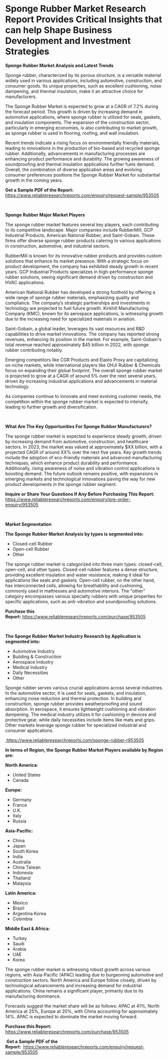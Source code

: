 <p><h1>Sponge Rubber Market Research Report Provides Critical Insights that can help Shape Business Development and Investment Strategies</h1></p><p><strong>Sponge Rubber Market Analysis and Latest Trends</strong></p>
<p><p>Sponge rubber, characterized by its porous structure, is a versatile material widely used in various applications, including automotive, construction, and consumer goods. Its unique properties, such as excellent cushioning, noise dampening, and thermal insulation, make it an attractive choice for manufacturers.</p><p>The Sponge Rubber Market is expected to grow at a CAGR of 7.2% during the forecast period. This growth is driven by increasing demand in automotive applications, where sponge rubber is utilized for seals, gaskets, and insulation components. The expansion of the construction sector, particularly in emerging economies, is also contributing to market growth, as sponge rubber is used in flooring, roofing, and wall insulation.</p><p>Recent trends indicate a rising focus on environmentally friendly materials, leading to innovations in the production of bio-based and recycled sponge rubber. Additionally, advancements in manufacturing processes are enhancing product performance and durability. The growing awareness of soundproofing and thermal insulation applications further fuels demand. Overall, the combination of diverse application areas and evolving consumer preferences positions the Sponge Rubber Market for substantial growth in the coming years.</p></p>
<p><strong>Get a Sample PDF of the Report:&nbsp;</strong> <a href="https://www.reliableresearchreports.com/enquiry/request-sample/953505?utm_campaign=3132&utm_medium=2&utm_source=Github&utm_content=ia&utm_term=18042025&utm_id=sponge-rubber">https://www.reliableresearchreports.com/enquiry/request-sample/953505</a></p>
<p>&nbsp;</p>
<p><strong>Sponge Rubber Major Market Players</strong></p>
<p><p>The sponge rubber market features several key players, each contributing to its competitive landscape. Major companies include RubberMill, GCP Industrial Products, American National Rubber, and Saint-Gobain. These firms offer diverse sponge rubber products catering to various applications in construction, automotive, and industrial sectors.</p><p>RubberMill is known for its innovative rubber products and provides custom solutions that enhance its market presence. With a strategic focus on product development, the company has exhibited steady growth in recent years. GCP Industrial Products specializes in high-performance sponge rubber solutions, seeing significant demand driven by construction and HVAC applications.</p><p>American National Rubber has developed a strong foothold by offering a wide range of sponge rubber materials, emphasizing quality and compliance. The company’s strategic partnerships and investments in technology are projected to fuel future growth. Kirkhill Manufacturing Company (KMC), known for its aerospace applications, is witnessing growth due to the increasing need for specialized materials in aviation.</p><p>Saint-Gobain, a global leader, leverages its vast resources and R&D capabilities to drive market innovations. The company has reported strong revenues, enhancing its position in the market. For example, Saint-Gobain's total revenue reached approximately $45 billion in 2022, with sponge rubber contributing notably.</p><p>Emerging competitors like CGR Products and Elasto Proxy are capitalizing on niche markets, while international players like OHJI Rubber & Chemicals focus on expanding their global footprint. The overall sponge rubber market is projected to grow at a CAGR of around 5% over the next several years, driven by increasing industrial applications and advancements in material technology. </p><p>As companies continue to innovate and meet evolving customer needs, the competition within the sponge rubber market is expected to intensify, leading to further growth and diversification.</p></p>
<p>&nbsp;</p>
<p><strong>What Are The Key Opportunities For Sponge Rubber Manufacturers?</strong></p>
<p><p>The sponge rubber market is expected to experience steady growth, driven by increasing demand from automotive, construction, and healthcare sectors. In 2023, the market was valued at approximately $XX billion, with a projected CAGR of around XX% over the next five years. Key growth trends include the adoption of eco-friendly materials and advanced manufacturing techniques, which enhance product durability and performance. Additionally, rising awareness of noise and vibration control applications is boosting demand. The future outlook remains positive, with expansions in emerging markets and technological innovations paving the way for new product developments in the sponge rubber segment.</p></p>
<p><strong>Inquire or Share Your Questions If Any Before Purchasing This Report:</strong> <a href="https://www.reliableresearchreports.com/enquiry/pre-order-enquiry/953505?utm_campaign=3132&utm_medium=2&utm_source=Github&utm_content=ia&utm_term=18042025&utm_id=sponge-rubber">https://www.reliableresearchreports.com/enquiry/pre-order-enquiry/953505</a></p>
<p>&nbsp;</p>
<p><strong>Market Segmentation</strong></p>
<p><strong>The Sponge Rubber Market Analysis by types is segmented into:</strong></p>
<p><ul><li>Closed-cell Rubber</li><li>Open-cell Rubber</li><li>Other</li></ul></p>
<p><p>The sponge rubber market is categorized into three main types: closed-cell, open-cell, and other types. Closed-cell rubber features a dense structure, providing excellent insulation and water resistance, making it ideal for applications like seals and gaskets. Open-cell rubber, on the other hand, has interconnected cells, allowing for breathability and cushioning, commonly used in mattresses and automotive interiors. The "other" category encompasses various specialty rubbers with unique properties for specific applications, such as anti-vibration and soundproofing solutions.</p></p>
<p><strong>Purchase this Report:&nbsp;</strong><a href="https://www.reliableresearchreports.com/purchase/953505?utm_campaign=3132&utm_medium=2&utm_source=Github&utm_content=ia&utm_term=18042025&utm_id=sponge-rubber">https://www.reliableresearchreports.com/purchase/953505</a></p>
<p>&nbsp;</p>
<p><strong>The Sponge Rubber Market Industry Research by Application is segmented into:</strong></p>
<p><ul><li>Automotive Industry</li><li>Building & Construction</li><li>Aerospace Industry</li><li>Medical Industry</li><li>Daily Necessities</li><li>Other</li></ul></p>
<p><p>Sponge rubber serves various crucial applications across several industries. In the automotive sector, it is used for seals, gaskets, and insulation, enhancing noise reduction and thermal protection. In building and construction, sponge rubber provides weatherproofing and sound absorption. In aerospace, it ensures lightweight cushioning and vibration dampening. The medical industry utilizes it for cushioning in devices and protective gear, while daily necessities include items like mats and grips. Other markets leverage sponge rubber for specialized industrial and consumer applications.</p></p>
<p><a href="https://www.reliableresearchreports.com/sponge-rubber-r953505?utm_campaign=3132&utm_medium=2&utm_source=Github&utm_content=ia&utm_term=18042025&utm_id=sponge-rubber">&nbsp;https://www.reliableresearchreports.com/sponge-rubber-r953505</a></p>
<p><strong>In terms of Region, the Sponge Rubber Market Players available by Region are:</strong></p>
<p>
    <p> <strong> North America: </strong>
        <ul>
            <li>United States</li>
            <li>Canada</li>
        </ul>
        </p> 
    <p> <strong> Europe: </strong>
        <ul>
            <li>Germany</li>
            <li>France</li>
            <li>U.K.</li>
            <li>Italy</li>
            <li>Russia</li>
        </ul>
        </p> 
    <p> <strong> Asia-Pacific: </strong>
        <ul>
            <li>China</li>
            <li>Japan</li>
            <li>South Korea</li>
            <li>India</li>
            <li>Australia</li>
            <li>China Taiwan</li>
            <li>Indonesia</li>
            <li>Thailand</li>
            <li>Malaysia</li>
        </ul>
        </p> 
    <p> <strong> Latin America: </strong>
        <ul>
            <li>Mexico</li>
            <li>Brazil</li>
            <li>Argentina Korea</li>
            <li>Colombia</li>
        </ul>
        </p> 
    <p> <strong> Middle East & Africa: </strong>
        <ul>
            <li>Turkey</li>
            <li>Saudi</li>
            <li>Arabia</li>
            <li>UAE</li>
            <li>Korea</li>
        </ul>
    </p>
    </p>
<p><p>The sponge rubber market is witnessing robust growth across various regions, with Asia-Pacific (APAC) leading due to burgeoning automotive and construction sectors. North America and Europe follow closely, driven by technological advancements and increasing demand for industrial applications. China remains a significant player, primarily due to its manufacturing dominance. </p><p>Forecasts suggest the market share will be as follows: APAC at 41%, North America at 25%, Europe at 20%, with China accounting for approximately 14%. APAC is expected to dominate the market moving forward.</p></p>
<p><strong>Purchase this Report: </strong><a href="https://www.reliableresearchreports.com/purchase/953505?utm_campaign=3132&utm_medium=2&utm_source=Github&utm_content=ia&utm_term=18042025&utm_id=sponge-rubber">https://www.reliableresearchreports.com/purchase/953505</a></p>
<p>&nbsp;<strong>Get a Sample PDF of the Report:&nbsp;&nbsp;</strong><a href="https://www.reliableresearchreports.com/enquiry/request-sample/953505?utm_campaign=3132&utm_medium=2&utm_source=Github&utm_content=ia&utm_term=18042025&utm_id=sponge-rubber">https://www.reliableresearchreports.com/enquiry/request-sample/953505</a></p>
<p><strong></strong></p>
<p><p></p><p></p><p></p></p>